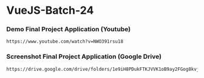 # VueJS-Batch-24

### Demo Final Project Application (Youtube)
```
https://www.youtube.com/watch?v=NWO391rsu18
```

### Screenshot Final Project Application (Google Drive)
```
https://drive.google.com/drive/folders/1e9iH8PDukFTKJVVK1oB9ay2FGog8kvjE
```
